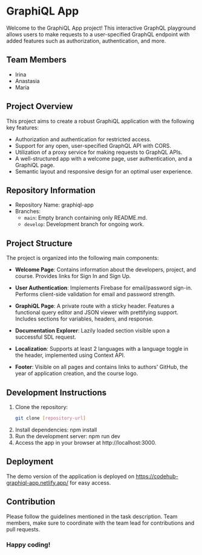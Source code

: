 # GraphiQL App

Welcome to the GraphiQL App project! This interactive GraphQL playground allows users to make requests to a user-specified GraphQL endpoint with added features such as authorization, authentication, and more.

## Team Members

- Irina
- Anastasia
- Maria

## Project Overview

This project aims to create a robust GraphiQL application with the following key features:

- Authorization and authentication for restricted access.
- Support for any open, user-specified GraphQL API with CORS.
- Utilization of a proxy service for making requests to GraphQL APIs.
- A well-structured app with a welcome page, user authentication, and a GraphiQL page.
- Semantic layout and responsive design for an optimal user experience.

## Repository Information

- Repository Name: graphiql-app
- Branches:
  - `main`: Empty branch containing only README.md.
  - `develop`: Development branch for ongoing work.
  
## Project Structure

The project is organized into the following main components:

- **Welcome Page**: Contains information about the developers, project, and course. Provides links for Sign In and Sign Up.

- **User Authentication**: Implements Firebase for email/password sign-in. Performs client-side validation for email and password strength.

- **GraphiQL Page**: A private route with a sticky header. Features a functional query editor and JSON viewer with prettifying support. Includes sections for variables, headers, and response.

- **Documentation Explorer**: Lazily loaded section visible upon a successful SDL request.

- **Localization**: Supports at least 2 languages with a language toggle in the header, implemented using Context API.

- **Footer**: Visible on all pages and contains links to authors' GitHub, the year of application creation, and the course logo.

## Development Instructions

1. Clone the repository:
   ```bash
   git clone [repository-url]
2. Install dependencies:
   npm install
3. Run the development server:
   npm run dev
4. Access the app in your browser at http://localhost:3000.
  
## Deployment

The demo version of the application is deployed on https://codehub-graphiql-app.netlify.app/ for easy access.

## Contribution

Please follow the guidelines mentioned in the task description. Team members, make sure to coordinate with the team lead for contributions and pull requests.

### Happy coding!
